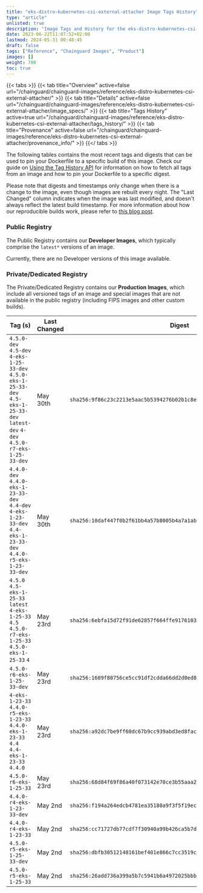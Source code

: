 ```yaml
---
title: "eks-distro-kubernetes-csi-external-attacher Image Tags History"
type: "article"
unlisted: true
description: "Image Tags and History for the eks-distro-kubernetes-csi-external-attacher Chainguard Image"
date: 2023-06-22T11:07:52+02:00
lastmod: 2024-05-31 00:48:45
draft: false
tags: ["Reference", "Chainguard Images", "Product"]
images: []
weight: 700
toc: true
---
```


{{< tabs >}}
{{< tab title="Overview" active=false url="/chainguard/chainguard-images/reference/eks-distro-kubernetes-csi-external-attacher/" >}}
{{< tab title="Details" active=false url="/chainguard/chainguard-images/reference/eks-distro-kubernetes-csi-external-attacher/image_specs/" >}}
{{< tab title="Tags History" active=true url="/chainguard/chainguard-images/reference/eks-distro-kubernetes-csi-external-attacher/tags_history/" >}}
{{< tab title="Provenance" active=false url="/chainguard/chainguard-images/reference/eks-distro-kubernetes-csi-external-attacher/provenance_info/" >}}
{{</ tabs >}}

The following tables contains the most recent tags and digests that can be used to pin your Dockerfile to a specific build of this image. Check our guide on [Using the Tag History API](/chainguard/chainguard-images/using-the-tag-history-api/) for information on how to fetch all tags from an image and how to pin your Dockerfile to a specific digest.

Please note that digests and timestamps only change when there is a change to the image, even though images are rebuilt every night. The "Last Changed" column indicates when the image was last modified, and doesn't always reflect the latest build timestamp. For more information about how our reproducible builds work, please refer to [this blog post](https://www.chainguard.dev/unchained/reproducing-chainguards-reproducible-image-builds).

### Public Registry
The Public Registry contains our **Developer Images**, which typically comprise the `latest*` versions of an image.

Currently, there are no Developer versions of this image available.

### Private/Dedicated Registry
The Private/Dedicated Registry contains our **Production Images**, which include all versioned tags of an image and special images that are not available in the public registry (including FIPS images and other custom builds).

| Tag (s)                                                                                                                                  | Last Changed | Digest                                                                    |
|------------------------------------------------------------------------------------------------------------------------------------------|--------------|---------------------------------------------------------------------------|
|  `4.5.0-dev` `4.5-dev` `4-eks-1-25-33-dev` `4.5.0-eks-1-25-33-dev` `4.5-eks-1-25-33-dev` `latest-dev` `4-dev` `4.5.0-r7-eks-1-25-33-dev` | May 30th     | `sha256:9f86c23c2213e5aac5b5394276b02b1c8e96afd15510334b45c1d1432898876d` |
|  `4.4.0-dev` `4.4.0-eks-1-23-33-dev` `4.4-dev` `4-eks-1-23-33-dev` `4.4-eks-1-23-33-dev` `4.4.0-r5-eks-1-23-33-dev`                      | May 30th     | `sha256:10daf447f0b2f61bb4a57b8005b4a7a1ab92cf051542e7716b5050bdfcdb468f` |
|  `4.5.0` `4.5-eks-1-25-33` `latest` `4-eks-1-25-33` `4.5` `4.5.0-r7-eks-1-25-33` `4.5.0-eks-1-25-33` `4`                                 | May 23rd     | `sha256:6ebfa15d72f91de62857f664ffe9176103797ca972769f621eb2fc9848ba97ca` |
|  `4.5.0-r6-eks-1-25-33-dev`                                                                                                              | May 23rd     | `sha256:1609f80756ce5cc91df2cdda66dd2d0ed848d2c10ee2b45a4fa86ebb7796df0e` |
|  `4-eks-1-23-33` `4.4.0-r5-eks-1-23-33` `4.4.0-eks-1-23-33` `4.4` `4.4-eks-1-23-33` `4.4.0`                                              | May 23rd     | `sha256:a92dc7be9ff60dc67b9cc939abd3ed8facac943a2b55d47d8e6cb207c72549cb` |
|  `4.5.0-r6-eks-1-25-33`                                                                                                                  | May 23rd     | `sha256:68d84f69f86a40f073142e70ce3b55aaa2e8ff4b4492fdf7db972ece44e128e9` |
|  `4.4.0-r4-eks-1-23-33-dev`                                                                                                              | May 2nd      | `sha256:f194a264edcb4781ea35180a9f3f5f19ec1026eea04b739e5f0b16169e286dcd` |
|  `4.4.0-r4-eks-1-23-33`                                                                                                                  | May 2nd      | `sha256:cc71727db77cdf7f30940a99b426ca5b7d8e282b707e05aca4dc2cf7702f2fc8` |
|  `4.5.0-r5-eks-1-25-33-dev`                                                                                                              | May 2nd      | `sha256:dbfb30512148161bef401e866c7cc3519cac865f91b3e31f977c98e5ba18ba38` |
|  `4.5.0-r5-eks-1-25-33`                                                                                                                  | May 2nd      | `sha256:26add736a399a5b7c5941b6a4972025bbb10c98121d39281f69acbfd7c6f183a` |

